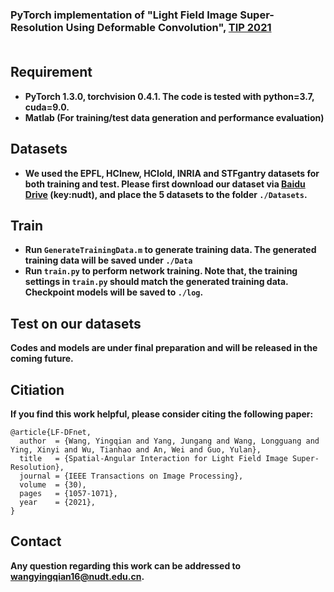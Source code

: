 ### PyTorch implementation of "Light Field Image Super-Resolution Using Deformable Convolution", <a href="https://ieeexplore.ieee.org/stamp/stamp.jsp?tp=&arnumber=9286855">TIP 2021</a><br><br>

## Requirement
* **PyTorch 1.3.0, torchvision 0.4.1. The code is tested with python=3.7, cuda=9.0.**
* **Matlab (For training/test data generation and performance evaluation)**

## Datasets
* **We used the EPFL, HCInew, HCIold, INRIA and STFgantry datasets for both training and test. Please first download our dataset via [Baidu Drive](https://pan.baidu.com/s/144kg-c94EIJrzSkd-wxK9A) (key:nudt), and place the 5 datasets to the folder `./Datasets`.**

## Train
* **Run `GenerateTrainingData.m` to generate training data. The generated training data will be saved under `./Data`**
* **Run `train.py` to perform network training. Note that, the training settings in `train.py` should match the generated training data. Checkpoint models will be saved to `./log`.**

## Test on our datasets
**Codes and models are under final preparation and will be released in the coming future.**

## Citiation
**If you find this work helpful, please consider citing the following paper:**
```
@article{LF-DFnet,
  author  = {Wang, Yingqian and Yang, Jungang and Wang, Longguang and Ying, Xinyi and Wu, Tianhao and An, Wei and Guo, Yulan},
  title   = {Spatial-Angular Interaction for Light Field Image Super-Resolution},
  journal = {IEEE Transactions on Image Processing},
  volume  = {30),
  pages   = {1057-1071},
  year    = {2021},
}
```

## Contact
**Any question regarding this work can be addressed to wangyingqian16@nudt.edu.cn.**
